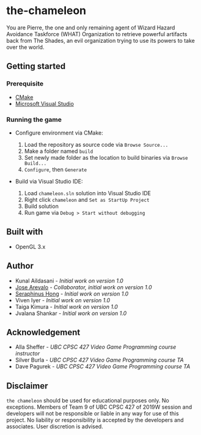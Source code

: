 # the-chameleon
You are Pierre, the one and only remaining agent of Wizard Hazard Avoidance Taskforce (WHAT) Organization to retrieve powerful artifacts back from The Shades, an evil organization trying to use its powers to take over the world.

## Getting started

### Prerequisite
- [CMake](https://cmake.org/)
- [Microsoft Visual Studio](https://visualstudio.microsoft.com/)

### Running the game
- Configure environment via CMake:

  1. Load the repository as source code via `Browse Source...`
  2. Make a folder named `build`
  3. Set newly made folder as the location to build binaries via `Browse Build...`
  4. `Configure`, then `Generate`

- Build via Visual Studio IDE:

  1. Load `chameleon.sln` solution into Visual Studio IDE
  2. Right click `chameleon` and `Set as StartUp Project`
  3. Build solution
  4. Run game via `Debug > Start without debugging`

## Built with
- OpenGL 3.x

## Author
- Kunal Aildasani - *Initial work on version 1.0*
- [Jose Arevalo](https://github.com/JDAV96) - *Collaborator, initial work on version 1.0*
- [Seraphinus Hong](hittps://github.com/seraphinush) - *Initial work on version 1.0*
- Viven Iyer - *Initial work on version 1.0*
- Taiga Kimura - *Initial work on version 1.0*
- Jvalana Shankar - *Initial work on version 1.0*

## Acknowledgement
- Alla Sheffer - *UBC CPSC 427 Video Game Programming course instructor*
- Silver Burla - *UBC CPSC 427 Video Game Programming course TA*
- Dave Pagurek - *UBC CPSC 427 Video Game Programming course TA*

## Disclaimer
`the chameleon` should be used for educational purposes only. No exceptions. Members of Team 9 of UBC CPSC 427 of 2019W session and developers will not be responsible or liable in any way for use of this project. No liability or responsibility is accepted by the developers and associates. User discretion is advised.
